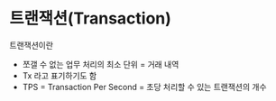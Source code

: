 # 트랜잭션(Transaction)

트랜잭션이란

- 쪼갤 수 없는 업무 처리의 최소 단위 = 거래 내역
- Tx 라고 표기하기도 함
- TPS = Transaction Per Second = 초당 처리할 수 있는 트랜잭션의 개수
